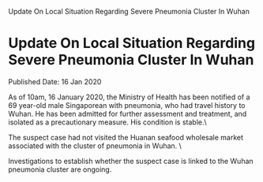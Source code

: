 Update On Local Situation Regarding Severe Pneumonia Cluster In Wuhan

Update On Local Situation Regarding Severe Pneumonia Cluster In Wuhan
=====================================================================

Published Date: 16 Jan 2020

As of 10am, 16 January 2020, the Ministry of Health has been notified of
a 69 year-old male Singaporean with pneumonia, who had travel history to
Wuhan. He has been admitted for further assessment and treatment, and
isolated as a precautionary measure. His condition is stable.\

The suspect case had not visited the Huanan seafood wholesale market
associated with the cluster of pneumonia in Wuhan. \

Investigations to establish whether the suspect case is linked to the
Wuhan pneumonia cluster are ongoing.
